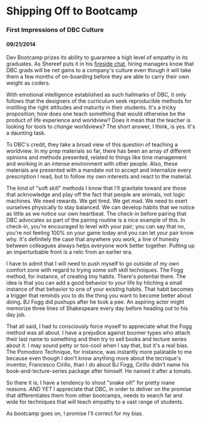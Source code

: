 
# Shipping Off to Bootcamp
### First Impressions of DBC Culture
#### 09/21/2014

Dev Bootcamp prizes its ability to guarantee a high level of empathy in its graduates. As Shereef puts it in his [fireside chat](http://vimeo.com/85001014), hiring managers know that DBC grads will be net gains to a company's culture even though it will take them a few months of on-boarding before they are able to carry their own weight as coders.

With emotional intelligence established as such hallmarks of DBC, it only follows that the designers of the curriculum seek reproducible methods for instilling the right attitudes and maturity in their students. It's a tricky proposition; how does one teach something that would otherwise be the product of life experience and worldview? Does it mean that the teacher is looking for tools to *change* worldviews? The short answer, I think, is yes. It's a daunting task.

To DBC's credit, they take a broad view of this question of teaching a worldview. In my prep materials so far, there has been an array of different opinions and methods presented, related to things like time management and working in an intense environment with other people. Also, these materials are presented with a mandate not to accept and internalize every prescription I read, but to follow my own interests and react to the material.

The kind of "soft skill" methods I know that I'll gravitate toward are those that acknowledge and play off the fact that people are animals, not logic machines. We need rewards. We get tired. We get mad. We need to exert ourselves physically to stay balanced. We can develop habits that we notice as little as we notice our own heartbeat. The check-in before pairing that DBC advocates as part of the pairing routine is a nice example of this. In check-in, you're encouraged to level with your pair; you can say that no, you're not feeling 100% on your game today and you can let your pair know why. It's definitely the case that anywhere you work, a line of honesty between colleagues always helps everyone work better together. Putting up an imperturbable front is a relic from an earlier era.

I have to admit that I will need to push myself to go outside of my own comfort zone with regard to trying some soft skill techniques. The Fogg method, for instance, of creating tiny habits. There's potential there. The idea is that you can add a good behavior to your life by hitching a small instance of that behavior to one of your existing habits. That habit becomes a trigger that reminds you to do the thing you want to become better about doing. BJ Fogg did pushups after he took a pee. An aspiring actor might memorize three lines of Shakespeare every day before heading out to his day job.

That all said, I had to consciously force myself to appreciate what the Fogg method was all about. I have a prejudice against boomer types who attach their last name to something and then try to sell books and lecture series about it. I may sound petty or too-cool when I say that, but it's a real bias. The Pomodoro Technique, for instance, was instantly more palatable to me because even though I don't know anything more about the tecnique's inventor, Francesco Cirillo, than I do about BJ Fogg, Cirillo didn't name his book-and-lecture-series package after himself. He named it after a tomato.

So there it is; I have a tendency to shout "snake oil!" for pretty inane reasons. *AND YET* I appreciate that DBC, in order to deliver on the promise that differentiates them from other bootcamps, needs to search far and wide for techniques that will teach empathy to a vast range of students.

As bootcamp goes on, I promise I'll correct for my bias.